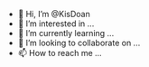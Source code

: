 - 👋 Hi, I’m @KisDoan
- 👀 I’m interested in ...
- 🌱 I’m currently learning ...
- 💞️ I’m looking to collaborate on ...
- 📫 How to reach me ...

<!---
KisDoan/KisDoan is a ✨ special ✨ repository because its `README.md` (this file) appears on your GitHub profile.
You can click the Preview link to take a look at your changes.
--->
